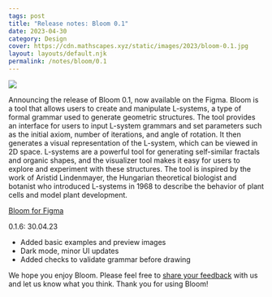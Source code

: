 ```yaml
---
tags: post
title: "Release notes: Bloom 0.1"
date: 2023-04-30
category: Design
cover: https://cdn.mathscapes.xyz/static/images/2023/bloom-0.1.jpg
layout: layouts/default.njk
permalink: /notes/bloom/0.1
--- 
```


<img src="https://cdn.mathscapes.xyz/static/images/2023/bloom-0.1.jpg"/>

Announcing the release of Bloom 0.1, now available on the Figma. Bloom is a tool that allows users to create and manipulate L-systems, a type of formal grammar used to generate geometric structures. The tool provides an interface for users to input L-system grammars and set parameters such as the initial axiom, number of iterations, and angle of rotation. It then generates a visual representation of the L-system, which can be viewed in 2D space. L-systems are a powerful tool for generating self-similar fractals and organic shapes, and the visualizer tool makes it easy for users to explore and experiment with these structures. The tool is inspired by the work of Aristid Lindenmayer, the Hungarian theoretical biologist and botanist who introduced L-systems in 1968 to describe the behavior of plant cells and model plant development.

[Bloom for Figma](https://www.figma.com/community/plugin/1227286752522246727)

0.1.6: 30.04.23
- Added basic examples and preview images
- Dark mode, minor UI updates
- Added checks to validate grammar before drawing
 
We hope you enjoy Bloom. Please feel free to [share your feedback](https://github.com/gv-sh/bloom-feedback/issues) with us and let us know what you think. Thank you for using Bloom!
